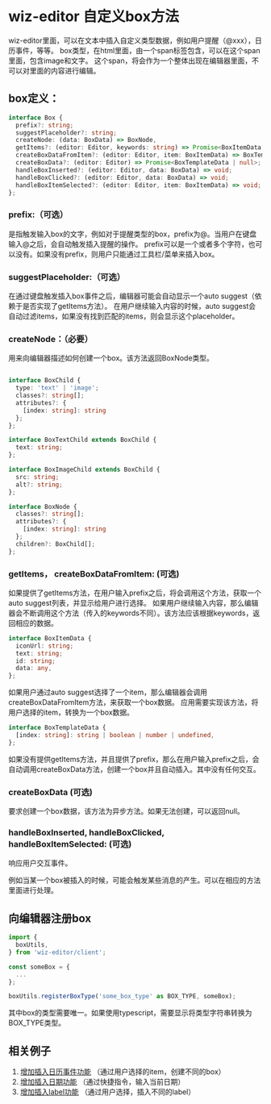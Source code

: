# wiz-editor 自定义box方法

wiz-editor里面，可以在文本中插入自定义类型数据，例如用户提醒（@xxx），日历事件，等等。
box类型，在html里面，由一个span标签包含，可以在这个span里面，包含image和文字。
这个span，将会作为一个整体出现在编辑器里面，不可以对里面的内容进行编辑。


## box定义：

```ts
interface Box {
  prefix?: string;
  suggestPlaceholder?: string;
  createNode: (data: BoxData) => BoxNode,
  getItems?: (editor: Editor, keywords: string) => Promise<BoxItemData[]>;
  createBoxDataFromItem?: (editor: Editor, item: BoxItemData) => BoxTemplateData;
  createBoxData?: (editor: Editor) => Promise<BoxTemplateData | null>;
  handleBoxInserted?: (editor: Editor, data: BoxData) => void;
  handleBoxClicked?: (editor: Editor, data: BoxData) => void;
  handleBoxItemSelected?: (editor: Editor, item: BoxItemData) => void;
};
```

### prefix:（可选）
是指触发输入box的文字，例如对于提醒类型的box，prefix为@。当用户在键盘输入@之后，会自动触发插入提醒的操作。
prefix可以是一个或者多个字符，也可以没有。如果没有prefix，则用户只能通过工具栏/菜单来插入box。

### suggestPlaceholder:（可选）
在通过键盘触发插入box事件之后，编辑器可能会自动显示一个auto suggest（依赖于是否实现了getItems方法）。
在用户继续输入内容的时候，auto suggest会自动过滤items，如果没有找到匹配的items，则会显示这个placeholder。

### createNode：（必要）
用来向编辑器描述如何创建一个box。该方法返回BoxNode类型。

```ts

interface BoxChild {
  type: 'text' | 'image';
  classes?: string[];
  attributes?: {
    [index: string]: string
  };
};

interface BoxTextChild extends BoxChild {
  text: string;
};

interface BoxImageChild extends BoxChild {
  src: string;
  alt?: string;
};

interface BoxNode {
  classes?: string[];
  attributes?: {
    [index: string]: string
  };
  children?: BoxChild[];
};
```

### getItems， createBoxDataFromItem: (可选)
如果提供了getItems方法，在用户输入prefix之后，将会调用这个方法，获取一个auto suggest列表，并显示给用户进行选择。
如果用户继续输入内容，那么编辑器会不断调用这个方法（传入的keywords不同）。该方法应该根据keywords，返回相应的数据。

```ts
interface BoxItemData {
  iconUrl: string;
  text: string;
  id: string;
  data: any,
};
```

如果用户通过auto suggest选择了一个item，那么编辑器会调用createBoxDataFromItem方法，来获取一个box数据。
应用需要实现该方法，将用户选择的item，转换为一个box数据。

```ts
interface BoxTemplateData {
  [index: string]: string | boolean | number | undefined,
};
```

如果没有提供getItems方法，并且提供了prefix，那么在用户输入prefix之后，会自动调用createBoxData方法，创建一个box并且自动插入。其中没有任何交互。

### createBoxData (可选)

要求创建一个box数据，该方法为异步方法。如果无法创建，可以返回null。


### handleBoxInserted, handleBoxClicked, handleBoxItemSelected: (可选)

响应用户交互事件。

例如当某一个box被插入的时候，可能会触发某些消息的产生。可以在相应的方法里面进行处理。

## 向编辑器注册box

```ts
import {
  boxUtils,
} from 'wiz-editor/client';

const someBox = {
  ...
};

boxUtils.registerBoxType('some_box_type' as BOX_TYPE, someBox);
```

其中box的类型需要唯一。如果使用typescript，需要显示将类型字符串转换为BOX_TYPE类型。

## 相关例子

1. [增加插入日历事件功能](./calendar.md) （通过用户选择的item，创建不同的box）
2. [增加插入日期功能](./date.md) （通过快捷指令，输入当前日期）
3. [增加插入label功能](./label.md) （通过用户选择，插入不同的label）
